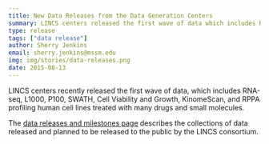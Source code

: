 ```yaml
---
title: New Data Releases from the Data Generation Centers
summary: LINCS centers released the first wave of data which includes RNA-seq, L1000, P100, SWATH, Cell Viability and Growth, KinomeScan, and RPPA profiling human cell lines treated with many drugs and small molecules.
type: release
tags: ["data release"]
author: Sherry Jenkins
email: sherry.jenkins@mssm.edu
img: img/stories/data-releases.png
date: 2015-08-13
---
```


LINCS centers recently released the first wave of data, which includes RNA-seq, L1000, P100, SWATH, Cell Viability and Growth, KinomeScan, and RPPA profiling human cell lines treated with many drugs and small molecules.

The [data releases and milestones page](/releases) describes the collections of data released and planned to be released to the public by the LINCS consortium.

